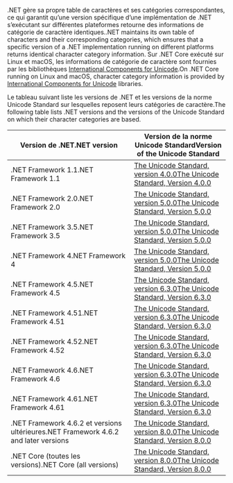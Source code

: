  <span data-ttu-id="4a60a-101">.NET gère sa propre table de caractères et ses catégories correspondantes, ce qui garantit qu’une version spécifique d’une implémentation de .NET s’exécutant sur différentes plateformes retourne des informations de catégorie de caractère identiques.</span><span class="sxs-lookup"><span data-stu-id="4a60a-101">.NET maintains its own table of characters and their corresponding categories, which ensures that a specific version of a .NET implementation running on different platforms returns identical character category information.</span></span> <span data-ttu-id="4a60a-102">Sur .NET Core exécuté sur Linux et macOS, les informations de catégorie de caractère sont fournies par les bibliothèques [International Components for Unicode](http://site.icu-project.org/).</span><span class="sxs-lookup"><span data-stu-id="4a60a-102">On .NET Core running on Linux and macOS, character category information is provided by  [International Components for Unicode](http://site.icu-project.org/) libraries.</span></span>
 
 <span data-ttu-id="4a60a-103">Le tableau suivant liste les versions de .NET et les versions de la norme Unicode Standard sur lesquelles reposent leurs catégories de caractère.</span><span class="sxs-lookup"><span data-stu-id="4a60a-103">The following table lists .NET versions and the versions of the Unicode Standard on which their character categories are based.</span></span>   
  
|<span data-ttu-id="4a60a-104">Version de .NET</span><span class="sxs-lookup"><span data-stu-id="4a60a-104">.NET version</span></span>|<span data-ttu-id="4a60a-105">Version de la norme Unicode Standard</span><span class="sxs-lookup"><span data-stu-id="4a60a-105">Version of the Unicode Standard</span></span>|  
|----------------------------|-------------------------------------|  
|<span data-ttu-id="4a60a-106">.NET Framework 1.1</span><span class="sxs-lookup"><span data-stu-id="4a60a-106">.NET Framework 1.1</span></span>|[<span data-ttu-id="4a60a-107">The Unicode Standard, version 4.0.0</span><span class="sxs-lookup"><span data-stu-id="4a60a-107">The Unicode Standard, Version 4.0.0</span></span>](https://www.unicode.org/versions/Unicode4.0.0/)|  
|<span data-ttu-id="4a60a-108">.NET Framework 2.0</span><span class="sxs-lookup"><span data-stu-id="4a60a-108">.NET Framework 2.0</span></span>|[<span data-ttu-id="4a60a-109">The Unicode Standard, version 5.0.0</span><span class="sxs-lookup"><span data-stu-id="4a60a-109">The Unicode Standard, Version 5.0.0</span></span>](https://www.unicode.org/versions/Unicode5.0.0)|  
|<span data-ttu-id="4a60a-110">.NET Framework 3.5</span><span class="sxs-lookup"><span data-stu-id="4a60a-110">.NET Framework 3.5</span></span>|[<span data-ttu-id="4a60a-111">The Unicode Standard, version 5.0.0</span><span class="sxs-lookup"><span data-stu-id="4a60a-111">The Unicode Standard, Version 5.0.0</span></span>](https://www.unicode.org/versions/Unicode5.0.0)|  
|<span data-ttu-id="4a60a-112">.NET Framework 4</span><span class="sxs-lookup"><span data-stu-id="4a60a-112">.NET Framework 4</span></span>|[<span data-ttu-id="4a60a-113">The Unicode Standard, version 5.0.0</span><span class="sxs-lookup"><span data-stu-id="4a60a-113">The Unicode Standard, Version 5.0.0</span></span>](https://www.unicode.org/versions/Unicode5.0.0)|  
|<span data-ttu-id="4a60a-114">.NET Framework 4.5</span><span class="sxs-lookup"><span data-stu-id="4a60a-114">.NET Framework 4.5</span></span>|[<span data-ttu-id="4a60a-115">The Unicode Standard, version 6.3.0</span><span class="sxs-lookup"><span data-stu-id="4a60a-115">The Unicode Standard, Version 6.3.0</span></span>](https://www.unicode.org/versions/Unicode6.3.0/)|  
|<span data-ttu-id="4a60a-116">.NET Framework 4.51</span><span class="sxs-lookup"><span data-stu-id="4a60a-116">.NET Framework 4.51</span></span>|[<span data-ttu-id="4a60a-117">The Unicode Standard, version 6.3.0</span><span class="sxs-lookup"><span data-stu-id="4a60a-117">The Unicode Standard, Version 6.3.0</span></span>](https://www.unicode.org/versions/Unicode6.3.0/)|  
|<span data-ttu-id="4a60a-118">.NET Framework 4.52</span><span class="sxs-lookup"><span data-stu-id="4a60a-118">.NET Framework 4.52</span></span>|[<span data-ttu-id="4a60a-119">The Unicode Standard, version 6.3.0</span><span class="sxs-lookup"><span data-stu-id="4a60a-119">The Unicode Standard, Version 6.3.0</span></span>](https://www.unicode.org/versions/Unicode6.3.0/)|  
|<span data-ttu-id="4a60a-120">.NET Framework 4.6</span><span class="sxs-lookup"><span data-stu-id="4a60a-120">.NET Framework 4.6</span></span>|[<span data-ttu-id="4a60a-121">The Unicode Standard, version 6.3.0</span><span class="sxs-lookup"><span data-stu-id="4a60a-121">The Unicode Standard, Version 6.3.0</span></span>](https://www.unicode.org/versions/Unicode6.3.0/)|  
|<span data-ttu-id="4a60a-122">.NET Framework 4.61</span><span class="sxs-lookup"><span data-stu-id="4a60a-122">.NET Framework 4.61</span></span>|[<span data-ttu-id="4a60a-123">The Unicode Standard, version 6.3.0</span><span class="sxs-lookup"><span data-stu-id="4a60a-123">The Unicode Standard, Version 6.3.0</span></span>](https://www.unicode.org/versions/Unicode6.3.0/)|  
|<span data-ttu-id="4a60a-124">.NET Framework 4.6.2 et versions ultérieures</span><span class="sxs-lookup"><span data-stu-id="4a60a-124">.NET Framework 4.6.2 and later versions</span></span>|[<span data-ttu-id="4a60a-125">The Unicode Standard, version 8.0.0</span><span class="sxs-lookup"><span data-stu-id="4a60a-125">The Unicode Standard, Version 8.0.0</span></span>](https://www.unicode.org/versions/Unicode8.0.0/)|  
|<span data-ttu-id="4a60a-126">.NET Core (toutes les versions)</span><span class="sxs-lookup"><span data-stu-id="4a60a-126">.NET Core (all versions)</span></span>|[<span data-ttu-id="4a60a-127">The Unicode Standard, version 8.0.0</span><span class="sxs-lookup"><span data-stu-id="4a60a-127">The Unicode Standard, Version 8.0.0</span></span>](https://www.unicode.org/versions/Unicode8.0.0/)|
  

